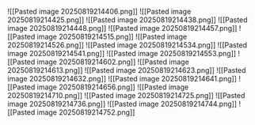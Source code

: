 ![[Pasted image 20250819214406.png]]
![[Pasted image 20250819214425.png]]
![[Pasted image 20250819214438.png]]
![[Pasted image 20250819214448.png]]
![[Pasted image 20250819214457.png]]
![[Pasted image 20250819214515.png]]
![[Pasted image 20250819214526.png]]
![[Pasted image 20250819214534.png]]
![[Pasted image 20250819214541.png]]
![[Pasted image 20250819214553.png]]
![[Pasted image 20250819214602.png]]
![[Pasted image 20250819214613.png]]
![[Pasted image 20250819214623.png]]
![[Pasted image 20250819214632.png]]
![[Pasted image 20250819214641.png]]
![[Pasted image 20250819214656.png]]
![[Pasted image 20250819214710.png]]
![[Pasted image 20250819214725.png]]
![[Pasted image 20250819214736.png]]
![[Pasted image 20250819214744.png]]
![[Pasted image 20250819214752.png]]
